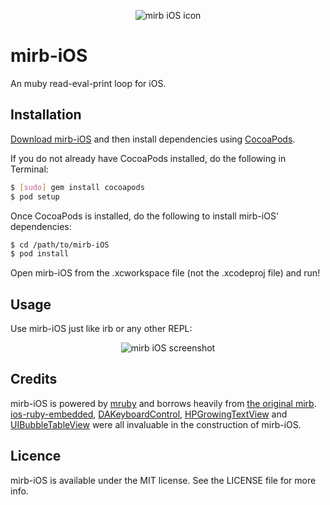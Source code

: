 <p align="center" >
  <img src="http://jzzocc.com/images/mirb-iOS-icon-transparent.png" alt="mirb iOS icon" />
</p>

# mirb-iOS

An muby read-eval-print loop for iOS.

## Installation

[Download mirb-iOS](https://github.com/jzzocc/mirb-iOS/zipball/master) and then install dependencies using [CocoaPods](http://cocoapods.org/).

If you do not already have CocoaPods installed, do the following in Terminal:

``` bash
$ [sudo] gem install cocoapods
$ pod setup
```

Once CocoaPods is installed, do the following to install mirb-iOS' dependencies:

``` bash
$ cd /path/to/mirb-iOS
$ pod install
```

Open mirb-iOS from the .xcworkspace file (not the .xcodeproj file) and run!

## Usage

Use mirb-iOS just like irb or any other REPL:

<p align="center" >
  <img src="http://jzzocc.com/images/mirb-iOS-screenshot.png" alt="mirb iOS screenshot" />
</p>

## Credits

mirb-iOS is powered by [mruby](https://github.com/mruby/mruby) and borrows heavily from [the original mirb](https://github.com/mruby/mruby/blob/master/mrbgems/mruby-bin-mirb/tools/mirb/mirb.c). [ios-ruby-embedded](https://github.com/carsonmcdonald/ios-ruby-embedded), [DAKeyboardControl](https://github.com/danielamitay/DAKeyboardControl), [HPGrowingTextView](https://github.com/HansPinckaers/GrowingTextView) and [UIBubbleTableView](http://github.com/AlexBarinov/UIBubbleTableView) were all invaluable in the construction of mirb-iOS.

## Licence

mirb-iOS is available under the MIT license. See the LICENSE file for more info.
